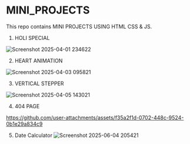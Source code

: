 # MINI_PROJECTS
This repo contains MINI PROJECTS USING HTML CSS &amp; JS.

1) HOLI SPECIAL

![Screenshot 2025-04-01 234622](https://github.com/user-attachments/assets/c218305f-1179-496f-948f-939a6d67c486)

2) HEART ANIMATION

 ![Screenshot 2025-04-03 095821](https://github.com/user-attachments/assets/32b92db5-07ac-4931-84f5-bf6b03716234)

3) VERTICAL STEPPER
   
![Screenshot 2025-04-05 143021](https://github.com/user-attachments/assets/0974cbc1-00ec-49c0-8ac2-b01edb7fa992)

4) 404 PAGE

https://github.com/user-attachments/assets/f35a2f1d-0702-448c-9524-0b1e29a834c9


5) Date Calculator
![Screenshot 2025-06-04 205421](https://github.com/user-attachments/assets/bfd41f6e-330b-4e1e-8d45-5660175e151c)
